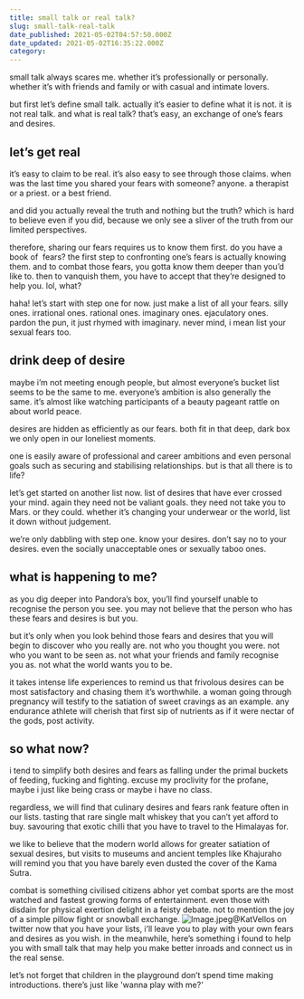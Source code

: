 ```yaml
---
title: small talk or real talk?
slug: small-talk-real-talk
date_published: 2021-05-02T04:57:50.000Z
date_updated: 2021-05-02T16:35:22.000Z
category: 
---
```

small talk always scares me. whether it’s professionally or personally. whether it’s with friends and family or with casual and intimate lovers.

but first let’s define small talk. actually it’s easier to define what it is not. it is not real talk. and what is real talk? that’s easy, an exchange of one’s fears and desires.

## let’s get real

it’s easy to claim to be real. it’s also easy to see through those claims. when was the last time you shared your fears with someone? anyone. a therapist or a priest. or a best friend.

and did you actually reveal the truth and nothing but the truth? which is hard to believe even if you did, because we only see a sliver of the truth from our limited perspectives.

therefore, sharing our fears requires us to know them first. do you have a book of  fears? the first step to confronting one’s fears is actually knowing them. and to combat those fears, you gotta know them deeper than you’d like to. then to vanquish them, you have to accept that they’re designed to help you. lol, what?

haha! let’s start with step one for now. just make a list of all your fears. silly ones. irrational ones. rational ones. imaginary ones. ejaculatory ones. pardon the pun, it just rhymed with imaginary. never mind, i mean list your sexual fears too.

## drink deep of desire

maybe i’m not meeting enough people, but almost everyone’s bucket list seems to be the same to me. everyone’s ambition is also generally the same. it’s almost like watching participants of a beauty pageant rattle on about world peace.

desires are hidden as efficiently as our fears. both fit in that deep, dark box we only open in our loneliest moments.

one is easily aware of professional and career ambitions and even personal goals such as securing and stabilising relationships. but is that all there is to life?

let’s get started on another list now. list of desires that have ever crossed your mind. again they need not be valiant goals. they need not take you to Mars. or they could. whether it’s changing your underwear or the world, list it down without judgement.

we’re only dabbling with step one. know your desires. don’t say no to your desires. even the socially unacceptable ones or sexually taboo ones.

## what is happening to me?

as you dig deeper into Pandora’s box, you’ll find yourself unable to recognise the person you see. you may not believe that the person who has these fears and desires is but you.

but it’s only when you look behind those fears and desires that you will begin to discover who you really are. not who you thought you were. not who you want to be seen as. not what your friends and family recognise you as. not what the world wants you to be.

it takes intense life experiences to remind us that frivolous desires can be most satisfactory and chasing them it’s worthwhile. a woman going through pregnancy will testify to the satiation of sweet cravings as an example. any endurance athlete will cherish that first sip of nutrients as if it were nectar of the gods, post activity.

## so what now?

i tend to simplify both desires and fears as falling under the primal buckets of feeding, fucking and fighting. excuse my proclivity for the profane, maybe i just like being crass or maybe i have no class.

regardless, we will find that culinary desires and fears rank feature often in our lists. tasting that rare single malt whiskey that you can’t yet afford to buy. savouring that exotic chilli that you have to travel to the Himalayas for.

we like to believe that the modern world allows for greater satiation of sexual desires, but visits to museums and ancient temples like Khajuraho will remind you that you have barely even dusted the cover of the Kama Sutra.

combat is something civilised citizens abhor yet combat sports are the most watched and fastest growing forms of entertainment. even those with disdain for physical exertion delight in a feisty debate. not to mention the joy of a simple pillow fight or snowball exchange.
![Image.jpeg](https://res.craft.do/user/full/aea53ecb-f07e-7684-f954-13f587938a00/doc/800E9E51-8BE3-46F4-96C3-1C2237A255B2/3C2C54B3-DAD1-4E48-9B42-133F732BBCEB_2)@KatVellos on twitter
now that you have your lists, i’ll leave you to play with your own fears and desires as you wish. in the meanwhile, here’s something i found to help you with small talk that may help you make better inroads and connect us in the real sense. 

let’s not forget that children in the playground don’t spend time making introductions. there’s just like 'wanna play with me?'
